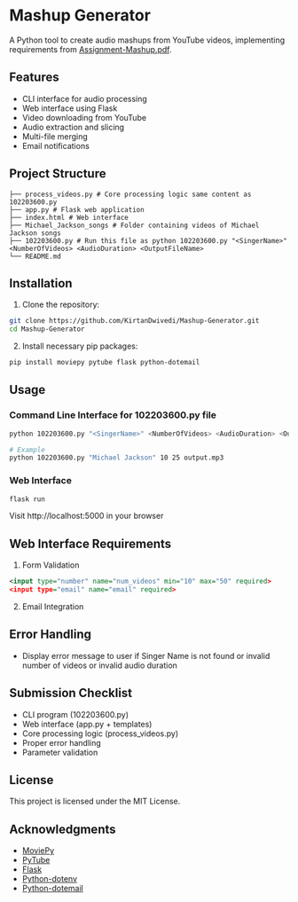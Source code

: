 # Mashup Generator

A Python tool to create audio mashups from YouTube videos, implementing requirements from [Assignment-Mashup.pdf](./Assignment-Mashup.pdf).

## Features

- CLI interface for audio processing
- Web interface using Flask
- Video downloading from YouTube
- Audio extraction and slicing
- Multi-file merging
- Email notifications

## Project Structure

```
├── process_videos.py # Core processing logic same content as 102203600.py
├── app.py # Flask web application
├── index.html # Web interface
├── Michael_Jackson_songs # Folder containing videos of Michael Jackson songs
├── 102203600.py # Run this file as python 102203600.py "<SingerName>" <NumberOfVideos> <AudioDuration> <OutputFileName>
└── README.md
```

## Installation

1. Clone the repository:

```bash
git clone https://github.com/KirtanDwivedi/Mashup-Generator.git
cd Mashup-Generator
```

2. Install necessary pip packages:

```bash
pip install moviepy pytube flask python-dotemail
```

## Usage

### Command Line Interface for 102203600.py file

```bash
python 102203600.py "<SingerName>" <NumberOfVideos> <AudioDuration> <OutputFileName>

# Example
python 102203600.py "Michael Jackson" 10 25 output.mp3
```

### Web Interface

```bash
flask run
```

Visit http://localhost:5000 in your browser

## Web Interface Requirements

1. Form Validation

```xml
<input type="number" name="num_videos" min="10" max="50" required>
<input type="email" name="email" required>
```

2. Email Integration

## Error Handling

- Display error message to user if Singer Name is not found or invalid number of videos or invalid audio duration

## Submission Checklist

- CLI program (102203600.py)
- Web interface (app.py + templates)
- Core processing logic (process_videos.py)
- Proper error handling
- Parameter validation

## License

This project is licensed under the MIT License.

## Acknowledgments

- [MoviePy](https://github.com/Zulko/moviepy)
- [PyTube](https://github.com/pytube/pytube)
- [Flask](https://github.com/pallets/flask)
- [Python-dotenv](https://github.com/theskumar/python-dotenv)
- [Python-dotemail](https://github.com/kennethreitz/python-dotenv)
